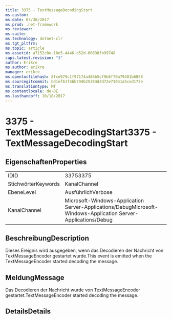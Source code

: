 ```yaml
---
title: 3375 - TextMessageDecodingStart
ms.custom: 
ms.date: 03/30/2017
ms.prod: .net-framework
ms.reviewer: 
ms.suite: 
ms.technology: dotnet-clr
ms.tgt_pltfrm: 
ms.topic: article
ms.assetid: a7152c0e-10e5-4446-b52d-60838fb99748
caps.latest.revision: "3"
author: Erikre
ms.author: erikre
manager: erikre
ms.openlocfilehash: 8fce979c1f97174a486b5cf9b6f70a79401b6858
ms.sourcegitcommit: bd1ef61f4bb794b25383d3d72e71041a5ced172e
ms.translationtype: MT
ms.contentlocale: de-DE
ms.lasthandoff: 10/18/2017
---
```

# <a name="3375---textmessagedecodingstart"></a><span data-ttu-id="4cc54-102">3375 - TextMessageDecodingStart</span><span class="sxs-lookup"><span data-stu-id="4cc54-102">3375 - TextMessageDecodingStart</span></span>
## <a name="properties"></a><span data-ttu-id="4cc54-103">Eigenschaften</span><span class="sxs-lookup"><span data-stu-id="4cc54-103">Properties</span></span>  
  
|||  
|-|-|  
|<span data-ttu-id="4cc54-104">ID</span><span class="sxs-lookup"><span data-stu-id="4cc54-104">ID</span></span>|<span data-ttu-id="4cc54-105">3375</span><span class="sxs-lookup"><span data-stu-id="4cc54-105">3375</span></span>|  
|<span data-ttu-id="4cc54-106">Stichwörter</span><span class="sxs-lookup"><span data-stu-id="4cc54-106">Keywords</span></span>|<span data-ttu-id="4cc54-107">Kanal</span><span class="sxs-lookup"><span data-stu-id="4cc54-107">Channel</span></span>|  
|<span data-ttu-id="4cc54-108">Ebene</span><span class="sxs-lookup"><span data-stu-id="4cc54-108">Level</span></span>|<span data-ttu-id="4cc54-109">Ausführlich</span><span class="sxs-lookup"><span data-stu-id="4cc54-109">Verbose</span></span>|  
|<span data-ttu-id="4cc54-110">Kanal</span><span class="sxs-lookup"><span data-stu-id="4cc54-110">Channel</span></span>|<span data-ttu-id="4cc54-111">Microsoft-Windows-Application Server-Applications/Debug</span><span class="sxs-lookup"><span data-stu-id="4cc54-111">Microsoft-Windows-Application Server-Applications/Debug</span></span>|  
  
## <a name="description"></a><span data-ttu-id="4cc54-112">Beschreibung</span><span class="sxs-lookup"><span data-stu-id="4cc54-112">Description</span></span>  
 <span data-ttu-id="4cc54-113">Dieses Ereignis wird ausgegeben, wenn das Decodieren der Nachricht von TextMessageEncoder gestartet wurde.</span><span class="sxs-lookup"><span data-stu-id="4cc54-113">This event is emitted when the TextMessageEncoder started decoding the message.</span></span>  
  
## <a name="message"></a><span data-ttu-id="4cc54-114">Meldung</span><span class="sxs-lookup"><span data-stu-id="4cc54-114">Message</span></span>  
 <span data-ttu-id="4cc54-115">Das Decodieren der Nachricht wurde von TextMessageEncoder gestartet.</span><span class="sxs-lookup"><span data-stu-id="4cc54-115">TextMessageEncoder started decoding the message.</span></span>  
  
## <a name="details"></a><span data-ttu-id="4cc54-116">Details</span><span class="sxs-lookup"><span data-stu-id="4cc54-116">Details</span></span>
